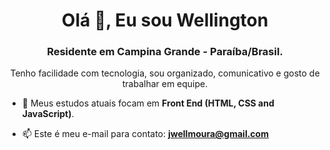 <h1 align="center">Olá 👋, Eu sou Wellington</h1>
<h3 align="center">Residente em Campina Grande - Paraíba/Brasil.</h3>
<p align="center">Tenho facilidade com tecnologia, sou organizado, comunicativo e gosto de trabalhar em equipe.</p>


- 🌱 Meus estudos atuais focam em **Front End (HTML, CSS and JavaScript)**.

- 📫 Este é meu e-mail para contato: **jwellmoura@gmail.com**
